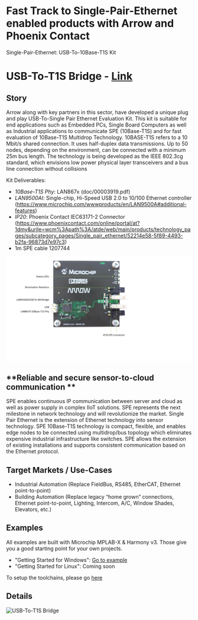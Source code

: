 # Fast Track to Single-Pair-Ethernet enabled products with Arrow and Phoenix Contact
Single-Pair-Ethernet: USB-To-10Base-T1S Kit

**USB-To-T1S Bridge** - [Link](https://)
====================================================

**Story**
------------------------
Arrow along with key partners in this sector, have developed a unique plug and play USB-To-Single Pair Ethernet Evaluation Kit. This kit is suitable for end applications such as Embedded PCs, Single Board Computers as well as Industrial applications to communicate SPE (10Base-T1S) and for fast evaluation of 10Base-T1S Multidrop Technology.
10BASE-T1S refers to a 10 Mbit/s shared connection. It uses half-duplex data transmissions. Up to 50 nodes, depending on the environment, can be connected with a minimum 25m bus length. The technology is being developed as the IEEE 802.3cg standard, which envisions low power physical layer transceivers and a bus line connection without collisions

Kit Deliverables:
  - *10Base-T1S Phy*: LAN867x (doc/00003919.pdf)
  - *LAN9500AI*: Single-chip, Hi-Speed USB 2.0 to 10/100 Ethernet controller (https://www.microchip.com/wwwproducts/en/LAN9500A#additional-features)
  - *IP20*: Phoenix Contact IEC63171-2 Connector (https://www.phoenixcontact.com/online/portal/at?1dmy&urile=wcm%3Apath%3A/atde/web/main/products/technology_pages/subcategory_pages/Single_pair_ethernet/52214e58-5f89-4493-b2fa-96873d7e97c3)
  - 1m SPE cable 1207744
  
![USB-To-T1S Bridge](images/onepager.png)

**Reliable and secure sensor-to-cloud communication **
------------------------
SPE enables continuous IP communication between server and cloud as well as power supply in complex IIoT solutions. SPE represents the next milestone in network technology and will revolutionize the market. 
Single Pair Ethernet is the extension of Ethernet technology into sensor technology. SPE 10Base-T1S technology is compact, flexible, and enables edge nodes to be connected using multidrop/bus topology which eliminates expensive industrial infrastructure like switches. SPE allows the extension of existing installations and supports consistent communication based on the Ethernet protocol. 

 **Target Markets / Use-Cases**
------------------------
  - Industrial Automation (Replace FieldBus, RS485, EtherCAT, Ethernet point-to-point)
  - Building Automation (Replace legacy “home grown” connections, Ethernet point-to-point, Lighting, Intercom, A/C, Window Shades, Elevators, etc.)

**Examples**
------------------------
All examples are built with Microchip MPLAB-X & Harmony v3. Those give you a good starting point for your own projects.
  - "Getting Started for Windows": [Go to example](https://github.com/jpiwek/trustify/tree/master/software/examples/Board_Test)
  - "Getting Started for Linux": Coming soon

To setup the toolchains, please go [here](https://github.com/jpiwek/trustify/blob/master/software/examples/README.md)

**Details**
------------------------

![USB-To-T1S Bridge](images/overview.png)
